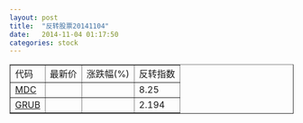```yaml
---
layout: post
title:  "反转股票20141104"
date:   2014-11-04 01:17:50
categories: stock
---
```


<script type="text/javascript">
var stockList = []
stockList.push('gb_mdc');
stockList.push('gb_grub');
</script>

<table border="1">
 <tr>
 <td>代码</td>
  <td>最新价</td>
  <td>涨跌幅(%)</td>
 <td>反转指数</td>
</tr>
  <tr id="mdc"><td><a href="http://stock.finance.sina.com.cn/usstock/quotes/MDC.html" target="_blank">MDC</a></td><td></td><td></td><td>8.25</td></tr>
  <tr id="grub"><td><a href="http://stock.finance.sina.com.cn/usstock/quotes/GRUB.html" target="_blank">GRUB</a></td><td></td><td></td><td>2.194</td></tr>
</table>
